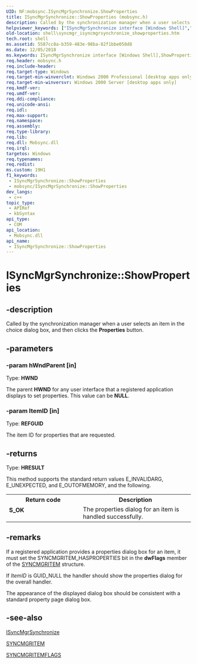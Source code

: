 ```yaml
---
UID: NF:mobsync.ISyncMgrSynchronize.ShowProperties
title: ISyncMgrSynchronize::ShowProperties (mobsync.h)
description: Called by the synchronization manager when a user selects an item in the choice dialog box, and then clicks the Properties button.
helpviewer_keywords: ["ISyncMgrSynchronize interface [Windows Shell]","ShowProperties method","ISyncMgrSynchronize.ShowProperties","ISyncMgrSynchronize::ShowProperties","ShowProperties","ShowProperties method [Windows Shell]","ShowProperties method [Windows Shell]","ISyncMgrSynchronize interface","mobsync/ISyncMgrSynchronize::ShowProperties","shell.syncmgr_isyncmgrsynchronize_showproperties","syncmgr.isyncmgrsynchronize_showproperties"]
old-location: shell\syncmgr_isyncmgrsynchronize_showproperties.htm
tech.root: shell
ms.assetid: 5587cc8a-b359-483e-98ba-82f1bbe058d8
ms.date: 12/05/2018
ms.keywords: ISyncMgrSynchronize interface [Windows Shell],ShowProperties method, ISyncMgrSynchronize.ShowProperties, ISyncMgrSynchronize::ShowProperties, ShowProperties, ShowProperties method [Windows Shell], ShowProperties method [Windows Shell],ISyncMgrSynchronize interface, mobsync/ISyncMgrSynchronize::ShowProperties, shell.syncmgr_isyncmgrsynchronize_showproperties, syncmgr.isyncmgrsynchronize_showproperties
req.header: mobsync.h
req.include-header: 
req.target-type: Windows
req.target-min-winverclnt: Windows 2000 Professional [desktop apps only]
req.target-min-winversvr: Windows 2000 Server [desktop apps only]
req.kmdf-ver: 
req.umdf-ver: 
req.ddi-compliance: 
req.unicode-ansi: 
req.idl: 
req.max-support: 
req.namespace: 
req.assembly: 
req.type-library: 
req.lib: 
req.dll: Mobsync.dll
req.irql: 
targetos: Windows
req.typenames: 
req.redist: 
ms.custom: 19H1
f1_keywords:
 - ISyncMgrSynchronize::ShowProperties
 - mobsync/ISyncMgrSynchronize::ShowProperties
dev_langs:
 - c++
topic_type:
 - APIRef
 - kbSyntax
api_type:
 - COM
api_location:
 - Mobsync.dll
api_name:
 - ISyncMgrSynchronize::ShowProperties
---
```


# ISyncMgrSynchronize::ShowProperties


## -description

Called by the synchronization manager when a user selects an item in the choice dialog box, and then clicks the <b>Properties</b> button.

## -parameters

### -param hWndParent [in]

Type: <b>HWND</b>

The parent <b>HWND</b> for any user interface that a registered application displays to set properties. This value can be <b>NULL</b>.

### -param ItemID [in]

Type: <b>REFGUID</b>

The item ID for properties that are requested.

## -returns

Type: <b>HRESULT</b>

This method supports the standard return values E_INVALIDARG, E_UNEXPECTED, and E_OUTOFMEMORY, and the following.

<table>
<tr>
<th>Return code</th>
<th>Description</th>
</tr>
<tr>
<td width="40%">
<dl>
<dt><b>S_OK</b></dt>
</dl>
</td>
<td width="60%">
The properties dialog for an item is handled successfully.

</td>
</tr>
</table>

## -remarks

If a registered application provides a properties dialog box for an item, it must set the SYNCMGRITEM_HASPROPERTIES bit in the <b>dwFlags</b> member of the <a href="/windows/desktop/api/mobsync/ns-mobsync-syncmgritem">SYNCMGRITEM</a> structure.

If <i>ItemID</i> is GUID_NULL the handler should show the properties dialog for the overall handler.

The appearance of the displayed dialog box should be consistent with a standard property page dialog box.

## -see-also

<a href="/windows/desktop/api/mobsync/nn-mobsync-isyncmgrsynchronize">ISyncMgrSynchronize</a>



<a href="/windows/desktop/api/mobsync/ns-mobsync-syncmgritem">SYNCMGRITEM</a>



<a href="/windows/desktop/api/mobsync/ne-mobsync-syncmgritemflags">SYNCMGRITEMFLAGS</a>

